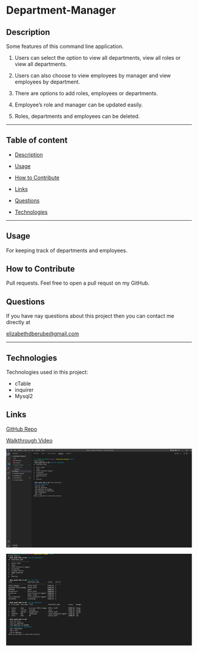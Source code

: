 # Department-Manager

## Description

Some features of this command line application.
1. Users can select the option to view all departments, view all roles or view all departments.

2. Users can also choose to view employees by manager and view employees by department.

3. There are options to add roles, employees or departments.

4. Employee’s role and manager can be updated easily.

5. Roles, departments and employees can be deleted.

---

## Table of content

* [Description](#description)

* [Usage](#usage)

* [How to Contribute](#how-to-contribute)

* [Links](#links)

* [Questions](#questions)

* [Technologies](#technologies)

---


## Usage

For keeping track of departments and employees.

## How to Contribute

Pull requests. Feel free to open a pull requst on my GitHub.

## Questions

If you have nay questions about this project then you can contact me directly at 

elizabethdberube@gmail.com

----

## Technologies

Technologies used in this project:

* cTable
* inquirer
* Mysql2

## Links


[GitHub Repo](https://github.com/elizabethdberube/Department-Manager) 

[Walkthrough Video](https://drive.google.com/file/d/1M4ke8uAuSUm5aVSd0nMQ85TcLveKc-pO/view) 

![image](Screenshot2.png)

[![A video thumbnail shows this command-line application](./Screenshot.png)](https://drive.google.com/file/d/1M4ke8uAuSUm5aVSd0nMQ85TcLveKc-pO/view)
